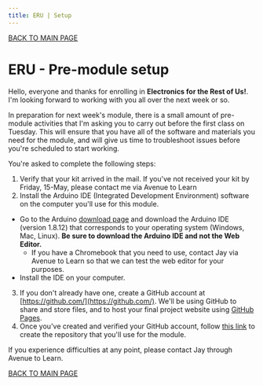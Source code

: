 ```yaml
---
title: ERU | Setup 
---
```


[BACK TO MAIN PAGE](index.md)

# ERU - Pre-module setup

Hello, everyone and thanks for enrolling in **Electronics for the Rest of Us!**. I'm looking forward to working with you all over the next week or so. 

In preparation for next week's module, there is a small amount of pre-module activities that I'm asking you to carry out before the first class on Tuesday. This will ensure that you have all of the software and materials you need for the module, and will give us time to troubleshoot issues before you're scheduled to start working. 

You're asked to complete the following steps: 
1. Verify that your kit arrived in the mail. If you've not received your kit by Friday, 15-May, please contact me via Avenue to Learn
2. Install the Arduino IDE (Integrated Development Environment) software on the computer you'll use for this module. 
  - Go to the Arduino [download page](https://www.arduino.cc/en/Main/Software) and download the Arduino IDE (version 1.8.12) that corresponds to your operating system (Windows, Mac, Linux). **Be sure to download the Arduino IDE and not the Web Editor.**
    - If you have a Chromebook that you need to use, contact Jay via Avenue to Learn so that we can test the web editor for your purposes.
  - Install the IDE on your computer.
3. If you don't already have one, create a GitHub account at [https://github.com/](https://github.com/). We'll be using GitHub to share and store files, and to host your final project website using [GitHub Pages](https://pages.github.com/).
4. Once you've created and verified your GitHub account, follow [this link](https://classroom.github.com/a/zuDd-h3v) to create the repository that you'll use for the module. 

If you experience difficulties at any point, please contact Jay through Avenue to Learn.
 

[BACK TO MAIN PAGE](index.md)